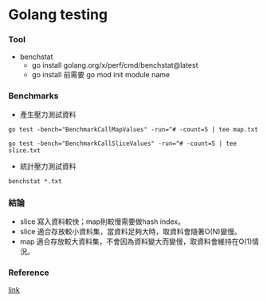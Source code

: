 # Golang testing

### Tool
- benchstat
  - go install golang.org/x/perf/cmd/benchstat@latest
  - go install 前需要 go mod init module name

### Benchmarks
- 產生壓力測試資料
```
go test -bench="BenchmarkCallMapValues" -run=^# -count=5 | tee map.txt

go test -bench="BenchmarkCallSliceValues" -run=^# -count=5 | tee slice.txt
```

- 統計壓力測試資料
```
benchstat *.txt
```

### 結論
- slice 寫入資料較快；map則較慢需要做hash index。
- slice 適合存放較小資料集，當資料足夠大時，取資料會隨著O(N)變慢。
- map 適合存放較大資料集，不會因為資料變大而變慢，取資料會維持在O(1)情況。

### Reference
[link](https://betterprogramming.pub/performance-impact-of-maps-compared-to-slices-in-go-1-18-15352fbd6010)
